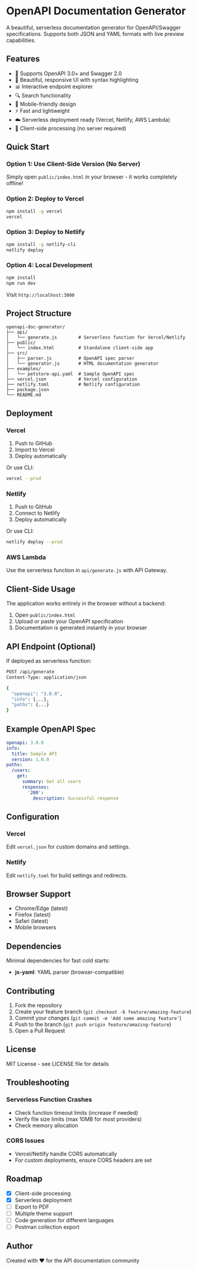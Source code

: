 # OpenAPI Documentation Generator

A beautiful, serverless documentation generator for OpenAPI/Swagger specifications. Supports both JSON and YAML formats with live preview capabilities.

## Features

- 📝 Supports OpenAPI 3.0+ and Swagger 2.0
- 🎨 Beautiful, responsive UI with syntax highlighting
- 📊 Interactive endpoint explorer
- 🔍 Search functionality
- 📱 Mobile-friendly design
- ⚡ Fast and lightweight
- ☁️ Serverless deployment ready (Vercel, Netlify, AWS Lambda)
- 🎯 Client-side processing (no server required)

## Quick Start

### Option 1: Use Client-Side Version (No Server)

Simply open `public/index.html` in your browser - it works completely offline!

### Option 2: Deploy to Vercel

```bash
npm install -g vercel
vercel
```

### Option 3: Deploy to Netlify

```bash
npm install -g netlify-cli
netlify deploy
```

### Option 4: Local Development

```bash
npm install
npm run dev
```

Visit `http://localhost:3000`

## Project Structure

```
openapi-doc-generator/
├── api/
│   └── generate.js        # Serverless function for Vercel/Netlify
├── public/
│   └── index.html         # Standalone client-side app
├── src/
│   ├── parser.js          # OpenAPI spec parser
│   └── generator.js       # HTML documentation generator
├── examples/
│   └── petstore-api.yaml  # Sample OpenAPI spec
├── vercel.json            # Vercel configuration
├── netlify.toml           # Netlify configuration
├── package.json
└── README.md
```

## Deployment

### Vercel

1. Push to GitHub
2. Import to Vercel
3. Deploy automatically

Or use CLI:
```bash
vercel --prod
```

### Netlify

1. Push to GitHub
2. Connect to Netlify
3. Deploy automatically

Or use CLI:
```bash
netlify deploy --prod
```

### AWS Lambda

Use the serverless function in `api/generate.js` with API Gateway.

## Client-Side Usage

The application works entirely in the browser without a backend:

1. Open `public/index.html`
2. Upload or paste your OpenAPI specification
3. Documentation is generated instantly in your browser

## API Endpoint (Optional)

If deployed as serverless function:

```bash
POST /api/generate
Content-Type: application/json

{
  "openapi": "3.0.0",
  "info": {...},
  "paths": {...}
}
```

## Example OpenAPI Spec

```yaml
openapi: 3.0.0
info:
  title: Sample API
  version: 1.0.0
paths:
  /users:
    get:
      summary: Get all users
      responses:
        '200':
          description: Successful response
```

## Configuration

### Vercel
Edit `vercel.json` for custom domains and settings.

### Netlify
Edit `netlify.toml` for build settings and redirects.

## Browser Support

- Chrome/Edge (latest)
- Firefox (latest)
- Safari (latest)
- Mobile browsers

## Dependencies

Minimal dependencies for fast cold starts:
- **js-yaml**: YAML parser (browser-compatible)

## Contributing

1. Fork the repository
2. Create your feature branch (`git checkout -b feature/amazing-feature`)
3. Commit your changes (`git commit -m 'Add some amazing feature'`)
4. Push to the branch (`git push origin feature/amazing-feature`)
5. Open a Pull Request

## License

MIT License - see LICENSE file for details

## Troubleshooting

### Serverless Function Crashes
- Check function timeout limits (increase if needed)
- Verify file size limits (max 10MB for most providers)
- Check memory allocation

### CORS Issues
- Vercel/Netlify handle CORS automatically
- For custom deployments, ensure CORS headers are set

## Roadmap

- [x] Client-side processing
- [x] Serverless deployment
- [ ] Export to PDF
- [ ] Multiple theme support
- [ ] Code generation for different languages
- [ ] Postman collection export

## Author

Created with ❤️ for the API documentation community

